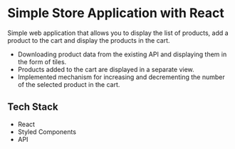 # Simple Store Application with React

Simple web application that allows you to display the list of products, add a product to the cart and display the products in the cart.
* Downloading product data from the existing API and displaying them in the form of tiles.
* Products added to the cart are displayed in a separate view.
* Implemented mechanism for increasing and decrementing the number of the selected product in the cart.

## Tech Stack

* React
* Styled Components
* API
